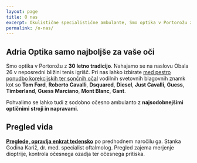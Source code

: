 ```yaml
---
layout: page
title: O nas
excerpt: Okulistične specialistične ambulante, Smo optika v Portorožu z 30 letno tradicijo, smo generalni zastopnik Marcolin Eyewear za Slovenijo.
permalink: /o-nas/
---
```


## Adria Optika samo najboljše za vaše oči

Smo optika v Portorožu z **30 letno tradicijo**. Nahajamo se na naslovu Obala 26 v neposredni bližini tenis igrišč. Pri nas lahko izbirate [med pestro ponudbo korekcijskih ter sončnih očal](/znamke/) vodilnih svetovnih blagovnih znamk kot so **Tom Ford**, **Roberto Cavalli**, **Dsquared**, **Diesel**, **Just Cavalli**, **Guess**, **Timberland**, **Guess Marciano**, **Mont Blanc**, **Gant**.

Pohvalimo se lahko tudi z  sodobno očesno ambulanto z **najsodobnejšimi optičnimi stroji in napravami**.

## Pregled vida

**[Preglede, opravlja enkrat tedensko](/)** po predhodnem naročilu
ga. Stanka Godina Kariž, dr. med. specialist oftalmolog. Pregled zajema merjenje dioptrije, kontrola očesnega ozadja ter očesnega pritiska.
